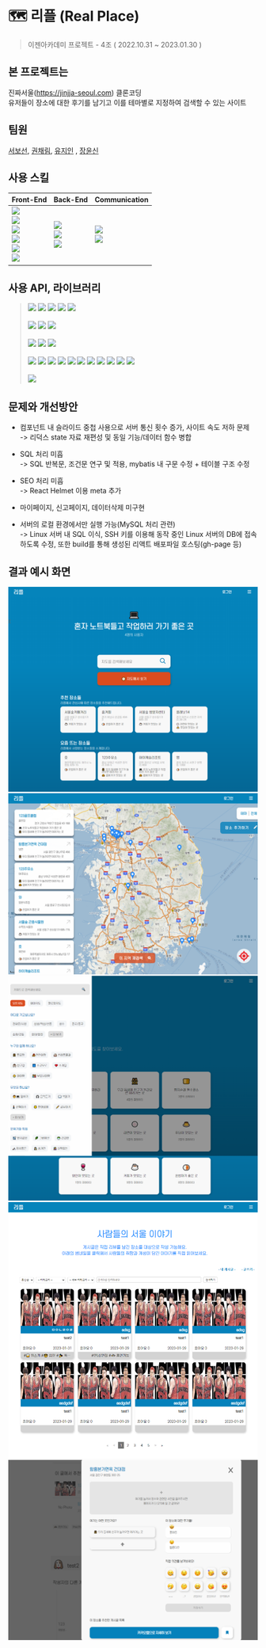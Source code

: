 # 🗺️ 리플 (Real Place)

> 이젠아카데미 프로젝트 - 4조 ( 2022.10.31 ~ 2023.01.30 )
  
## 본 프로젝트는
진짜서울(https://jinjja-seoul.com) 클론코딩   
유저들이 장소에 대한 후기를 남기고 이를 테마별로 지정하여 검색할 수 있는 사이트
 
## 팀원
[서보선](https://github.com/sqhtjs0104), [권채림](https://github.com/zzemoo), [유지인](https://github.com/xoxoinny0) , [장윤신](https://github.com/yun-sin)

## 사용 스킬

|Front-End|Back-End|Communication|
|:---|:---|:---|
|<img src="https://img.shields.io/badge/HTML5-E34F26?style=flat-square&logo=HTML5&logoColor=white"/><br/><img src="https://img.shields.io/badge/CSS-1572B6?style=flat-square&logo=CSS3&logoColor=white"/></br><img src="https://img.shields.io/badge/Sass-CC6699?style=flat-square&logo=Sass&logoColor=white"/></br><img src="https://img.shields.io/badge/JavaScript-F7DF1E?style=flat-square&logo=JavaScript&logoColor=white"/></br><img src="https://img.shields.io/badge/React-61DAFB?style=flat-square&logo=React&logoColor=white"/></br><img src="https://img.shields.io/badge/Redux-764ABC?style=flat-square&logo=Redux&logoColor=white"/>|<img src="https://img.shields.io/badge/JavaScript-F7DF1E?style=flat-square&logo=JavaScript&logoColor=white"/><br/><img src="https://img.shields.io/badge/MySQL-4479A1?style=flat-square&logo=MySQL&logoColor=white"/></br><img src="https://img.shields.io/badge/Node.js-339933?style=flat-square&logo=Node.js&logoColor=white"/>|<img src="https://img.shields.io/badge/Figma-F24E1E?style=flat-square&logo=figma&logoColor=white"/></br><img src="https://img.shields.io/badge/Github-181717?style=flat-square&logo=github&logoColor=white"/>|

 
## 사용 API, 라이브러리
> <img src="https://img.shields.io/badge/react_helmet_async-eee?style=flat-square"/>
> <img src="https://img.shields.io/badge/react_router_dom-eee?style=flat-square"/>
> <img src="https://img.shields.io/badge/react_modal-eee?style=flat-square"/>
> <img src="https://img.shields.io/badge/react_glider-eee?style=flat-square"/>
> <img src="https://img.shields.io/badge/react_loader_slider-eee?style=flat-square"/>
> <br/><br/>
> <img src="https://img.shields.io/badge/classnames-eee?style=flat-square"/>
> <img src="https://img.shields.io/badge/fortawesome-eee?style=flat-square"/>
> <img src="https://img.shields.io/badge/ckeditor4-eee?style=flat-square"/>
> <br/><br/>
> <img src="https://img.shields.io/badge/dayjs-eee?style=flat-square"/>
> <img src="https://img.shields.io/badge/axios-eee?style=flat-square"/>
> <img src="https://img.shields.io/badge/lodash-eee?style=flat-square"/>
> <br/><br/>
> <img src="https://img.shields.io/badge/express-eee?style=flat-square"/>
> <img src="https://img.shields.io/badge/nodemon-eee?style=flat-square"/>
> <img src="https://img.shields.io/badge/dotenv-eee?style=flat-square"/>
> <img src="https://img.shields.io/badge/cookie_parser-eee?style=flat-square"/>
> <img src="https://img.shields.io/badge/body_parser-eee?style=flat-square"/>
> <img src="https://img.shields.io/badge/mysql2-eee?style=flat-square"/>
> <img src="https://img.shields.io/badge/mybatis_mapper-eee?style=flat-square"/>
> <img src="https://img.shields.io/badge/express_mysql_session-eee?style=flat-square"/>
> <img src="https://img.shields.io/badge/serve_static-eee?style=flat-square"/>
> <img src="https://img.shields.io/badge/multer-eee?style=flat-square"/>
> <img src="https://img.shields.io/badge/nodethumbnail-eee?style=flat-square"/>
> <br/><br/>
> <img src="https://img.shields.io/badge/winston-eee?style=flat-square"/>


## 문제와 개선방안
- 컴포넌트 내 슬라이드 중첩 사용으로 서버 통신 횟수 증가, 사이트 속도 저하 문제   
-> 리덕스 state 자료 재편성 및 동일 기능/데이터 함수 병합

- SQL 처리 미흡   
-> SQL 반복문, 조건문 연구 및 적용, mybatis 내 구문 수정 + 테이블 구조 수정

- SEO 처리 미흡   
-> React Helmet 이용 meta 추가

- 마이페이지, 신고페이지, 데이터삭제 미구현

- 서버의 로컬 환경에서만 실행 가능(MySQL 처리 관련)   
-> Linux 서버 내 SQL 이식, SSH 키를 이용해 동작 중인 Linux 서버의 DB에 접속하도록 수정, 또한 build를 통해 생성된 리액트 배포파일 호스팅(gh-page 등)
 
## 결과 예시 화면
![IMG](./capture/main.png)
![IMG](./capture/map.png)
![IMG](./capture/searchTheme.png)
![IMG](./capture/bulletin.png)
![IMG](./capture/post.png)
